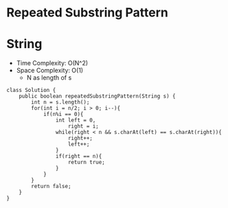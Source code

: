 # Repeated Substring Pattern

# String

- Time Complexity: O(N^2)
- Space Complexity: O(1)
  - N as length of s

```
class Solution {
    public boolean repeatedSubstringPattern(String s) {
        int n = s.length();
        for(int i = n/2; i > 0; i--){
            if(n%i == 0){
                int left = 0,
                    right = i;
                while(right < n && s.charAt(left) == s.charAt(right)){
                    right++;
                    left++;
                }
                if(right == n){
                    return true;
                }
            }
        }
        return false;
    }
}
```

